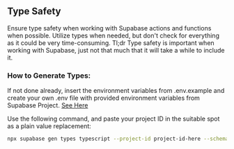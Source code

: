 ## Type Safety

Ensure type safety when working with Supabase actions and functions when possible. Utilize types when needed, but don't check for everything as it could be very time-consuming.
Tl;dr Type safety is important when working with Supabase, just not that much that it will take a while to include it.


### How to Generate Types:

If not done already, insert the environment variables from .env.example and create your own .env file with provided environment variables from Supabase Project. [See Here](/.env.example)

Use the following command, and paste your project ID in the suitable spot as a plain value replacement:

```bash
npx supabase gen types typescript --project-id project-id-here --schema public > dbtypes.ts
```